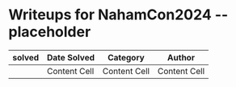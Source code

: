 # Writeups for NahamCon2024 -- placeholder


|solved| Date Solved | Category | Author |
| -------------| ------------- | ------------- |------------- |
| | Content Cell  | Content Cell  | Content Cell |
